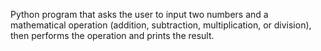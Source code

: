 Python program that asks the user to input two numbers and a mathematical operation (addition, subtraction, multiplication, or division), then performs the operation and prints the result.
